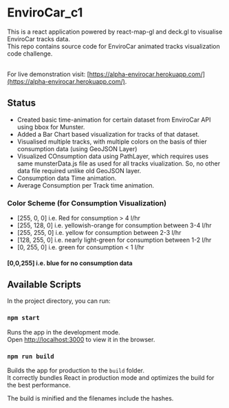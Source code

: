 # EnviroCar_c1
This is a react application powered by react-map-gl and deck.gl to visualise EnviroCar tracks data.<br />
This repo contains source code for EnviroCar animated tracks visualization code challenge.<br /><br />

For live demonstration visit: [https://alpha-envirocar.herokuapp.com/](https://alpha-envirocar.herokuapp.com/).

## Status

* Created basic time-animation for certain dataset from EnviroCar API using bbox for Munster.
* Added a Bar Chart based visualization for tracks of that dataset.
* Visualised multiple tracks, with multiple colors on the basis of thier consumption data (using GeoJSON Layer)
* Visualized COnsumption data using PathLayer, which requires uses same munsterData.js file as used for all tracks viualization. So, no other data file required unlike old GeoJSON layer.
* Consumption data Time animation.
* Average Consumption per Track time animation.

### Color Scheme (for Consumption Visualization)

* [255, 0, 0] i.e. Red for consumption > 4 l/hr
* [255, 128, 0] i.e. yellowish-orange for consumption between 3-4 l/hr
* [255, 255, 0] i.e. yellow for consumption between 2-3 l/hr
* [128, 255, 0] i.e. nearly light-green for consumption between 1-2 l/hr
* [0, 255, 0] i.e. green for consumption < 1 l/hr<br />

#### [0,0,255] i.e. blue for no consumption data

## Available Scripts

In the project directory, you can run:

### `npm start`

Runs the app in the development mode.<br />
Open [http://localhost:3000](http://localhost:3000) to view it in the browser.

### `npm run build`

Builds the app for production to the `build` folder.<br />
It correctly bundles React in production mode and optimizes the build for the best performance.

The build is minified and the filenames include the hashes.<br />
